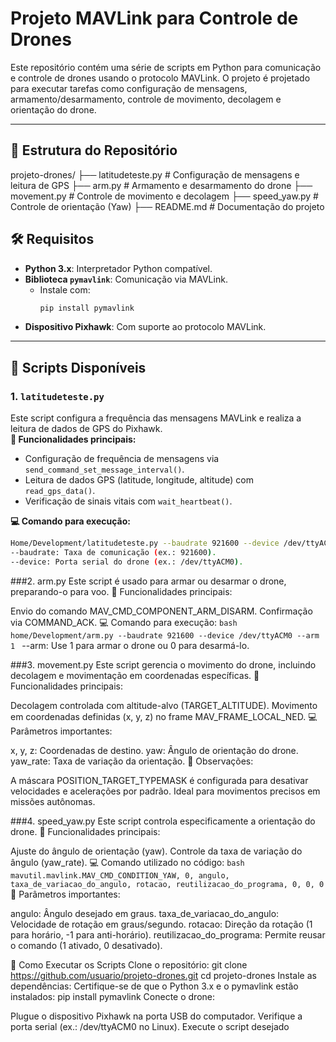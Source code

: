 # Projeto MAVLink para Controle de Drones

Este repositório contém uma série de scripts em Python para comunicação e controle de drones usando o protocolo MAVLink. O projeto é projetado para executar tarefas como configuração de mensagens, armamento/desarmamento, controle de movimento, decolagem e orientação do drone.

---

## 📂 Estrutura do Repositório

projeto-drones/ 
├── latitudeteste.py # Configuração de mensagens e leitura de GPS ├── arm.py # Armamento e desarmamento do drone ├── movement.py # Controle de movimento e decolagem ├── speed_yaw.py # Controle de orientação (Yaw) ├── README.md # Documentação do projeto


## 🛠️ Requisitos

- **Python 3.x**: Interpretador Python compatível.
- **Biblioteca `pymavlink`**: Comunicação via MAVLink.
  - Instale com: 
    ```bash
    pip install pymavlink
    ```
- **Dispositivo Pixhawk**: Com suporte ao protocolo MAVLink.

---

## 📝 Scripts Disponíveis

### 1. `latitudeteste.py`
Este script configura a frequência das mensagens MAVLink e realiza a leitura de dados de GPS do Pixhawk.  
**🔑 Funcionalidades principais:**
- Configuração de frequência de mensagens via `send_command_set_message_interval()`.
- Leitura de dados GPS (latitude, longitude, altitude) com `read_gps_data()`.
- Verificação de sinais vitais com `wait_heartbeat()`.

**💻 Comando para execução:**
```bash
Home/Development/latitudeteste.py --baudrate 921600 --device /dev/ttyACM0
--baudrate: Taxa de comunicação (ex.: 921600).
--device: Porta serial do drone (ex.: /dev/ttyACM0).
```
###2. arm.py
Este script é usado para armar ou desarmar o drone, preparando-o para voo.
🔑 Funcionalidades principais:

Envio do comando MAV_CMD_COMPONENT_ARM_DISARM.
Confirmação via COMMAND_ACK.
💻 Comando para execução:
    ```bash
home/Development/arm.py --baudrate 921600 --device /dev/ttyACM0 --arm 1
    ```
--arm: Use 1 para armar o drone ou 0 para desarmá-lo.

###3. movement.py
Este script gerencia o movimento do drone, incluindo decolagem e movimentação em coordenadas específicas.
🔑 Funcionalidades principais:

Decolagem controlada com altitude-alvo (TARGET_ALTITUDE).
Movimento em coordenadas definidas (x, y, z) no frame MAV_FRAME_LOCAL_NED.
💻 Parâmetros importantes:

x, y, z: Coordenadas de destino.
yaw: Ângulo de orientação do drone.
yaw_rate: Taxa de variação da orientação.
📖 Observações:

A máscara POSITION_TARGET_TYPEMASK é configurada para desativar velocidades e acelerações por padrão.
Ideal para movimentos precisos em missões autônomas.

###4. speed_yaw.py
Este script controla especificamente a orientação do drone.
🔑 Funcionalidades principais:

Ajuste do ângulo de orientação (yaw).
Controle da taxa de variação do ângulo (yaw_rate).
💻 Comando utilizado no código:
    ```bash
mavutil.mavlink.MAV_CMD_CONDITION_YAW, 0, angulo, taxa_de_variacao_do_angulo, rotacao, reutilizacao_do_programa, 0, 0, 0
    ```
📖 Parâmetros importantes:

angulo: Ângulo desejado em graus.
taxa_de_variacao_do_angulo: Velocidade de rotação em graus/segundo.
rotacao: Direção da rotação (1 para horário, -1 para anti-horário).
reutilizacao_do_programa: Permite reusar o comando (1 ativado, 0 desativado).

🚀 Como Executar os Scripts
Clone o repositório:
git clone https://github.com/usuario/projeto-drones.git
cd projeto-drones
Instale as dependências: Certifique-se de que o Python 3.x e o pymavlink estão instalados:
pip install pymavlink
Conecte o drone:

Plugue o dispositivo Pixhawk na porta USB do computador.
Verifique a porta serial (ex.: /dev/ttyACM0 no Linux).
Execute o script desejado


